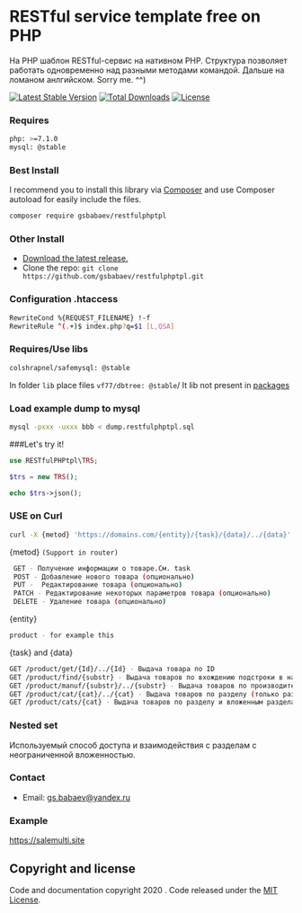 # RESTful service template free on PHP
На PHP шаблон RESTful-сервис на нативном PHP. Структура позволяет работать одновременно над разными методами командой.
Дальше на ломаном анлгийском. Sorry me. ^^)

[![Latest Stable Version](https://poser.pugx.org/gsbabaev/restfulphptpl/v/stable)](https://packagist.org/packages/gsbabaev/restfulphptpl)
[![Total Downloads](https://poser.pugx.org/gsbabaev/restfulphptpl/downloads)](https://packagist.org/packages/gsbabaev/restfulphptpl)
[![License](https://poser.pugx.org/gsbabaev/restfulphptpl/license)](https://packagist.org/packages/gsbabaev/restfulphptpl)



### Requires

```bash
php: >=7.1.0
mysql: @stable
```
### Best Install


I recommend you to install this library via [Composer](https://getcomposer.org/) and use Composer autoload for easily include the files.
```bash
composer require gsbabaev/restfulphptpl
```
### Other Install
- [Download the latest release.](https://github.com/gsbabaev/restfulphptpl/archive/master.zip)
- Clone the repo: `git clone https://github.com/gsbabaev/restfulphptpl.git`

### Configuration .htaccess
``` bash
RewriteCond %{REQUEST_FILENAME} !-f
RewriteRule ^(.+)$ index.php?q=$1 [L,QSA]
```

### Requires/Use libs
```bash
colshrapnel/safemysql: @stable
```
In folder `lib` place files `vf77/dbtree: @stable`/ It lib not present in [packages](https://packagist.org/packages)

### Load example dump to mysql
``` bash
mysql -pxxx -uxxx bbb < dump.restfulphptpl.sql
```
###Let's try it!
``` php
use RESTfulPHPtpl\TRS;

$trs = new TRS();

echo $trs->json();
```

### USE on Curl

``` bash
curl -X {metod} 'https://domains.com/{entity}/{task}/{data}/../{data}'
```

{metod} `(Support in router)`
``` bash
 GET - Получение информации о товаре.См. task
 POST - Добавление нового товара (опционально)
 PUT -  Редактирование товара (опционально)
 PATCH - Редактирование некоторых параметров товара (опционально)
 DELETE - Удаление товара (опционально)
```
{entity}
``` bash
product - for example this
```
{task} and {data}
``` bash
GET /product/get/{Id}/../{Id} - Выдача товара по ID
GET /product/find/{substr} - Выдача товаров по вхождению подстроки в названии
GET /product/manuf/{substr}/../{substr} - Выдача товаров по производителю/производителям
GET /product/cat/{cat}/../{cat} - Выдача товаров по разделу (только раздел)
GET /product/cats/{cat} - Выдача товаров по разделу и вложенным разделам с неограниченной вложенностью 
```

### Nested set
Используемый способ доступа и взаимодействия с разделам с неограниченной вложенностью.

### Contact

- Email: gs.babaev@yandex.ru

### Example 

https://salemulti.site

## Copyright and license

Code and documentation copyright 2020 . Code released under the [MIT License](https://github.com/gsbabaev/restfulphptpl/blob/master/LICENSE). 


